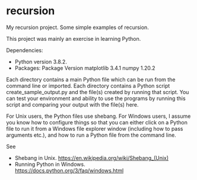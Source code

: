 # recursion
My recursion project.
Some simple examples of recursion.

This project was mainly an exercise in learning Python.

Dependencies:
- Python version 3.8.2.
- Packages:
Package         Version
matplotlib      3.4.1
numpy           1.20.2

Each directory contains a main Python file which can be run from the command line or imported.
Each directory contains a Python script create_sample_output.py and the file(s) created by running that script. You can test your environment and ability to use the programs by running this script and comparing your output with the file(s) here.

For Unix users, the Python files use shebang. For Windows users, I assume you know how to configure things so that you can either click on a Python file to run it from a Windows file explorer window (including how to pass arguments etc.), and how to run a Python file from the command line.

See
* Shebang in Unix.
https://en.wikipedia.org/wiki/Shebang_(Unix)
* Running Python in Windows.
https://docs.python.org/3/faq/windows.html

